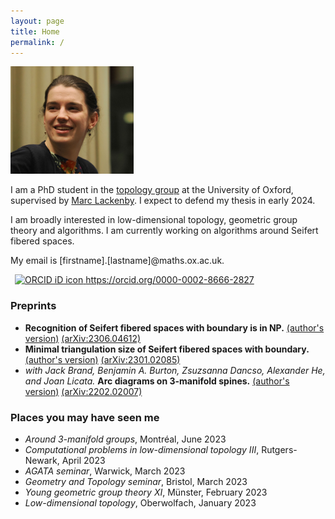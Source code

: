 ```yaml
---
layout: page
title: Home
permalink: /
---
```

<img src="files/profile_2023.jpg" alt="Headshot of me. Photo credit: Stefan Friedl." title="Headshot of me. Photo credit: Stefan Friedl." width=197 height=172 >

I am a PhD student in the [topology group](https://www.maths.ox.ac.uk/groups/topology) at the University of Oxford, supervised by [Marc Lackenby](http://people.maths.ox.ac.uk/lackenby/). I expect to defend my thesis in early 2024.

I am broadly interested in low-dimensional topology, geometric group theory and algorithms.
I am currently working on algorithms around Seifert fibered spaces.

My email is [firstname].[lastname]@maths.ox.ac.uk.

<a
    id="cy-effective-orcid-url"
    class="underline"
     href="https://orcid.org/0000-0002-8666-2827"
     target="orcid.widget"
     rel="me noopener noreferrer"
     style="vertical-align: top">
     <img
        src="https://orcid.org/sites/default/files/images/orcid_16x16.png"
        style="width: 1em; margin-inline-start: 0.5em"
        alt="ORCID iD icon"/>
      https://orcid.org/0000-0002-8666-2827
    </a>

### Preprints
- __Recognition of Seifert fibered spaces with boundary is in NP.__ [(author's version)](papers/AJackson_SFS_recognition_with_boundary.pdf) [(arXiv:2306.04612)](https://arxiv.org/abs/2306.04612)
- __Minimal triangulation size of Seifert fibered spaces with boundary.__ [(author's version)](papers/AJackson_SFS_Triangulation_bound.pdf) [(arXiv:2301.02085)](https://arxiv.org/abs/2301.02085)
- _with Jack Brand, Benjamin A. Burton, Zsuzsanna Dancso, Alexander He, and Joan Licata._ __Arc diagrams on 3-manifold spines.__ [(author's version)](papers/MFO_MATRIX_Knot_Projections.pdf) [(arXiv:2202.02007)](https://arxiv.org/abs/2202.02007)

### Places you may have seen me
- *Around 3-manifold groups*, Montréal, June 2023
- *Computational problems in low-dimensional topology III*, Rutgers-Newark, April 2023
- *AGATA seminar*, Warwick, March 2023
- *Geometry and Topology seminar*, Bristol, March 2023
- *Young geometric group theory XI*, Münster, February 2023
- *Low-dimensional topology*, Oberwolfach, January 2023
